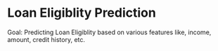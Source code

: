 # Loan Eligiblity Prediction
Goal: Predicting Loan Eligiblity based on various features like, income, amount, credit history, etc.
